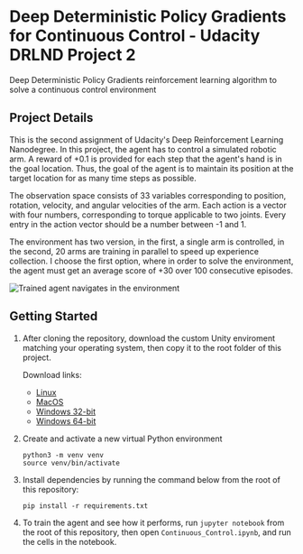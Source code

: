 # Deep Deterministic Policy Gradients for Continuous Control - Udacity DRLND Project 2

Deep Deterministic Policy Gradients reinforcement learning algorithm to solve a continuous control environment

## Project Details

This is the second assignment of Udacity's Deep Reinforcement Learning Nanodegree. In this project, the agent has to control a simulated robotic arm. A reward of +0.1 is provided for each step that the agent's hand is in the goal location. Thus, the goal of the agent is to maintain its position at the target location for as many time steps as possible.

The observation space consists of 33 variables corresponding to position, rotation, velocity, and angular velocities of the arm. Each action is a vector with four numbers, corresponding to torque applicable to two joints. Every entry in the action vector should be a number between -1 and 1.

The environment has two version, in the first, a single arm is controlled, in the second, 20 arms are training in parallel to speed up experience collection. I choose the first option, where in order to solve the environment, the agent must get an average score of +30 over 100 consecutive episodes.

![Trained agent navigates in the environment](trained_agent.gif)

## Getting Started

1. After cloning the repository, download the custom Unity enviroment matching your operating system, then copy it to the root folder of this project.

   Download links:

   - [Linux](https://s3-us-west-1.amazonaws.com/udacity-drlnd/P2/Reacher/one_agent/Reacher_Linux.zip)
   - [MacOS](https://s3-us-west-1.amazonaws.com/udacity-drlnd/P2/Reacher/one_agent/Reacher.app.zip)
   - [Windows 32-bit](https://s3-us-west-1.amazonaws.com/udacity-drlnd/P2/Reacher/one_agent/Reacher_Windows_x86.zip)
   - [Windows 64-bit](https://s3-us-west-1.amazonaws.com/udacity-drlnd/P2/Reacher/one_agent/Reacher_Windows_x86_64.zip)

1. Create and activate a new virtual Python environment
   ```
   python3 -m venv venv
   source venv/bin/activate
   ```
1. Install dependencies by running the command below from the root of this repository:
   ```
   pip install -r requirements.txt
   ```
1. To train the agent and see how it performs, run `jupyter notebook` from the root of this repository, then open `Continuous_Control.ipynb`, and run the cells in the notebook.
